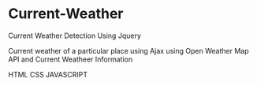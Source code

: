 # Current-Weather
Current Weather Detection Using Jquery

Current weather of a particular place using Ajax using Open Weather Map API and Current Weatheer Information

HTML 
CSS
JAVASCRIPT


